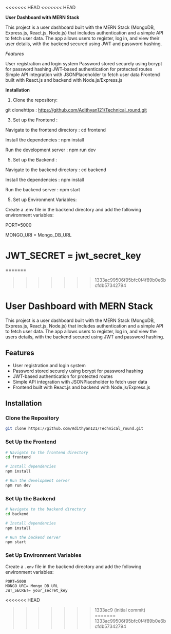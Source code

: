 <<<<<<< HEAD
<<<<<<< HEAD

**User Dashboard with MERN Stack**

This project is a user dashboard built with the MERN Stack (MongoDB, Express.js, React.js, Node.js) that includes authentication and a simple API to fetch user data. The app allows users to register, log in, and view their user details, with the backend secured using JWT and password hashing.

_Features_

User registration and login system
Password stored securely using bcrypt for password hashing
JWT-based authentication for protected routes
Simple API integration with JSONPlaceholder to fetch user data
Frontend built with React.js and backend with Node.js/Express.js

**Installation**

1. Clone the repository:
   
git clonehttps : https://github.com/Adithyan121/Technical_round.git

3. Set up the Frontend :
   
Navigate to the frontend directory : cd frontend

Install the dependencies : npm install

Run the development server : npm run dev

5. Set up the Backend :
   
Navigate to the backend directory : cd backend

Install the dependencies : npm install

Run the backend server : npm start

5. Set up Environment Variables:
   
Create a .env file in the backend directory and add the following environment variables:

PORT=5000

MONGO_URI = Mongo_DB_URL

JWT_SECRET = jwt_secret_key
=======
=======
>>>>>>> 1333ac99506f95bfc0f4f89b0e6bcfdb57342794
# User Dashboard with MERN Stack

This project is a user dashboard built with the MERN Stack (MongoDB, Express.js, React.js, Node.js) that includes authentication and a simple API to fetch user data. The app allows users to register, log in, and view the users details, with the backend secured using JWT and password hashing.

## Features

- User registration and login system
- Password stored securely using bcrypt for password hashing
- JWT-based authentication for protected routes
- Simple API integration with JSONPlaceholder to fetch user data
- Frontend built with React.js and backend with Node.js/Express.js

## Installation

### Clone the Repository
```sh
git clone https://github.com/Adithyan121/Technical_round.git
```

### Set Up the Frontend
```sh
# Navigate to the frontend directory
cd frontend

# Install dependencies
npm install

# Run the development server
npm run dev
```

### Set Up the Backend
```sh
# Navigate to the backend directory
cd backend

# Install dependencies
npm install

# Run the backend server
npm start
```

### Set Up Environment Variables
Create a `.env` file in the backend directory and add the following environment variables:

```
PORT=5000
MONGO_URI= Mongo_DB_URL
JWT_SECRET= your_secret_key 
```

<<<<<<< HEAD
>>>>>>> 1333ac9 (initial commit)
=======
>>>>>>> 1333ac99506f95bfc0f4f89b0e6bcfdb57342794
